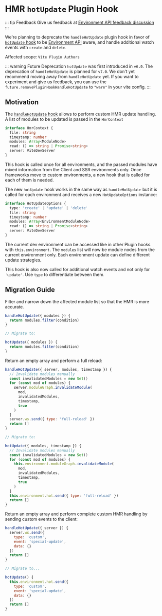 # HMR `hotUpdate` Plugin Hook

::: tip Feedback
Give us feedback at [Environment API feedback discussion](https://github.com/vitejs/vite/discussions/16358)
:::

We're planning to deprecate the `handleHotUpdate` plugin hook in favor of [`hotUpdate` hook](/de/guide/api-environment#the-hotupdate-hook) to be [Environment API](/de/guide/api-environment.md) aware, and handle additional watch events with `create` and `delete`.

Affected scope: `Vite Plugin Authors`

::: warning Future Deprecation
`hotUpdate` was first introduced in `v6.0`. The deprecation of `handleHotUpdate` is planned for `v7.0`. We don't yet recommend moving away from `handleHotUpdate` yet. If you want to experiment and give us feedback, you can use the `future.removePluginHookHandleHotUpdate` to `"warn"` in your vite config.
:::

## Motivation

The [`handleHotUpdate` hook](/de/guide/api-plugin.md#handlehotupdate) allows to perform custom HMR update handling. A list of modules to be updated is passed in the `HmrContext`

```ts
interface HmrContext {
  file: string
  timestamp: number
  modules: Array<ModuleNode>
  read: () => string | Promise<string>
  server: ViteDevServer
}
```

This hook is called once for all environments, and the passed modules have mixed information from the Client and SSR environments only. Once frameworks move to custom environments, a new hook that is called for each of them is needed.

The new `hotUpdate` hook works in the same way as `handleHotUpdate` but it is called for each environment and receives a new `HotUpdateOptions` instance:

```ts
interface HotUpdateOptions {
  type: 'create' | 'update' | 'delete'
  file: string
  timestamp: number
  modules: Array<EnvironmentModuleNode>
  read: () => string | Promise<string>
  server: ViteDevServer
}
```

The current dev environment can be accessed like in other Plugin hooks with `this.environment`. The `modules` list will now be module nodes from the current environment only. Each environment update can define different update strategies.

This hook is also now called for additional watch events and not only for `'update'`. Use `type` to differentiate between them.

## Migration Guide

Filter and narrow down the affected module list so that the HMR is more accurate.

```js
handleHotUpdate({ modules }) {
  return modules.filter(condition)
}

// Migrate to:

hotUpdate({ modules }) {
  return modules.filter(condition)
}
```

Return an empty array and perform a full reload:

```js
handleHotUpdate({ server, modules, timestamp }) {
  // Invalidate modules manually
  const invalidatedModules = new Set()
  for (const mod of modules) {
    server.moduleGraph.invalidateModule(
      mod,
      invalidatedModules,
      timestamp,
      true
    )
  }
  server.ws.send({ type: 'full-reload' })
  return []
}

// Migrate to:

hotUpdate({ modules, timestamp }) {
  // Invalidate modules manually
  const invalidatedModules = new Set()
  for (const mod of modules) {
    this.environment.moduleGraph.invalidateModule(
      mod,
      invalidatedModules,
      timestamp,
      true
    )
  }
  this.environment.hot.send({ type: 'full-reload' })
  return []
}
```

Return an empty array and perform complete custom HMR handling by sending custom events to the client:

```js
handleHotUpdate({ server }) {
  server.ws.send({
    type: 'custom',
    event: 'special-update',
    data: {}
  })
  return []
}

// Migrate to...

hotUpdate() {
  this.environment.hot.send({
    type: 'custom',
    event: 'special-update',
    data: {}
  })
  return []
}
```
